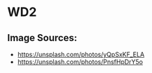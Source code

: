 # WD2
## Image Sources:
* https://unsplash.com/photos/yQpSxKF_ELA
* https://unsplash.com/photos/PnsfHpDrY5o
